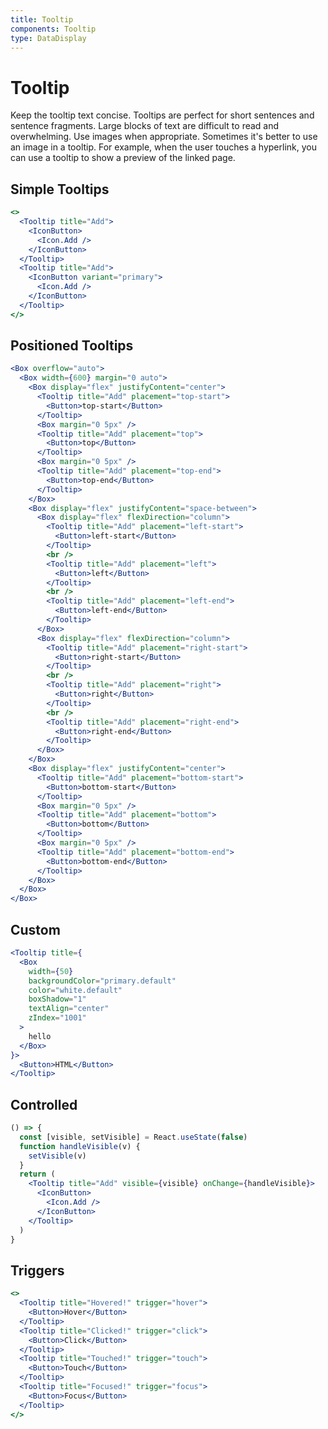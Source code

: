 ```yaml
---
title: Tooltip
components: Tooltip
type: DataDisplay
---
```


# Tooltip

<p class="description">Keep the tooltip text concise. Tooltips are perfect for short sentences and sentence fragments. Large blocks of text are difficult to read and overwhelming. Use images when appropriate. Sometimes it's better to use an image in a tooltip. For example, when the user touches a hyperlink, you can use a tooltip to show a preview of the linked page.</p>

## Simple Tooltips

```jsx
<>
  <Tooltip title="Add">
    <IconButton>
      <Icon.Add />
    </IconButton>
  </Tooltip>
  <Tooltip title="Add">
    <IconButton variant="primary">
      <Icon.Add />
    </IconButton>
  </Tooltip>
</>
```

## Positioned Tooltips

```jsx
<Box overflow="auto">
  <Box width={600} margin="0 auto">
    <Box display="flex" justifyContent="center">
      <Tooltip title="Add" placement="top-start">
        <Button>top-start</Button>
      </Tooltip>
      <Box margin="0 5px" />
      <Tooltip title="Add" placement="top">
        <Button>top</Button>
      </Tooltip>
      <Box margin="0 5px" />
      <Tooltip title="Add" placement="top-end">
        <Button>top-end</Button>
      </Tooltip>
    </Box>
    <Box display="flex" justifyContent="space-between">
      <Box display="flex" flexDirection="column">
        <Tooltip title="Add" placement="left-start">
          <Button>left-start</Button>
        </Tooltip>
        <br />
        <Tooltip title="Add" placement="left">
          <Button>left</Button>
        </Tooltip>
        <br />
        <Tooltip title="Add" placement="left-end">
          <Button>left-end</Button>
        </Tooltip>
      </Box>
      <Box display="flex" flexDirection="column">
        <Tooltip title="Add" placement="right-start">
          <Button>right-start</Button>
        </Tooltip>
        <br />
        <Tooltip title="Add" placement="right">
          <Button>right</Button>
        </Tooltip>
        <br />
        <Tooltip title="Add" placement="right-end">
          <Button>right-end</Button>
        </Tooltip>
      </Box>
    </Box>
    <Box display="flex" justifyContent="center">
      <Tooltip title="Add" placement="bottom-start">
        <Button>bottom-start</Button>
      </Tooltip>
      <Box margin="0 5px" />
      <Tooltip title="Add" placement="bottom">
        <Button>bottom</Button>
      </Tooltip>
      <Box margin="0 5px" />
      <Tooltip title="Add" placement="bottom-end">
        <Button>bottom-end</Button>
      </Tooltip>
    </Box>
  </Box>
</Box>
```

## Custom

```jsx
<Tooltip title={
  <Box
    width={50}
    backgroundColor="primary.default"
    color="white.default"
    boxShadow="1"
    textAlign="center"
    zIndex="1001"
  >
    hello
  </Box>
}>
  <Button>HTML</Button>
</Tooltip>
```

## Controlled

```jsx
() => {
  const [visible, setVisible] = React.useState(false)
  function handleVisible(v) {
    setVisible(v)
  }
  return (
    <Tooltip title="Add" visible={visible} onChange={handleVisible}>
      <IconButton>
        <Icon.Add />
      </IconButton>
    </Tooltip>
  )
}
```

## Triggers

```jsx
<>
  <Tooltip title="Hovered!" trigger="hover">
    <Button>Hover</Button>
  </Tooltip>
  <Tooltip title="Clicked!" trigger="click">
    <Button>Click</Button>
  </Tooltip>
  <Tooltip title="Touched!" trigger="touch">
    <Button>Touch</Button>
  </Tooltip>
  <Tooltip title="Focused!" trigger="focus">
    <Button>Focus</Button>
  </Tooltip>
</>
```
